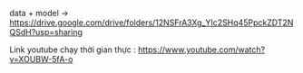 data + model 
-> https://drive.google.com/drive/folders/12NSFrA3Xg_YIc2SHq45PpckZDT2NQSdH?usp=sharing

Link youtube chạy thời gian thực : https://www.youtube.com/watch?v=XOUBW-5fA-o
